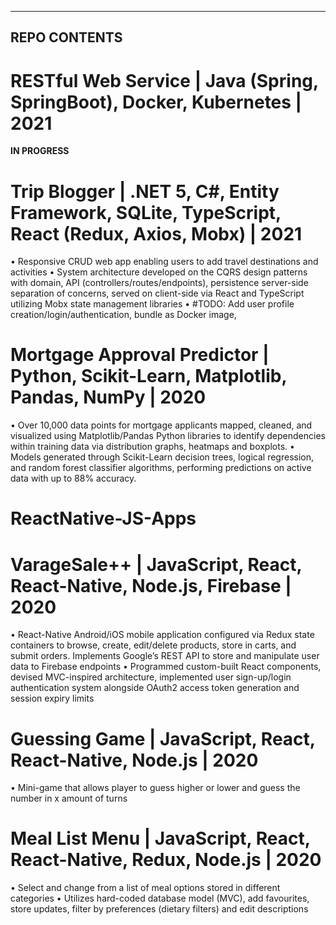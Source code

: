 ---------------------------------
REPO CONTENTS
---------------------------------

RESTful Web Service | Java (Spring, SpringBoot), Docker, Kubernetes | 2021
==========================================================================
**IN PROGRESS**

Trip Blogger | .NET 5, C#, Entity Framework, SQLite, TypeScript, React (Redux, Axios, Mobx) | 2021
==================================================================================================
•	Responsive CRUD web app enabling users to add travel destinations and activities
•	System architecture developed on the CQRS design patterns with domain, API (controllers/routes/endpoints), persistence server-side separation of concerns, served on client-side via React and TypeScript utilizing Mobx state management libraries
•	#TODO: Add user profile creation/login/authentication, bundle as Docker image, 


Mortgage Approval Predictor | Python, Scikit-Learn, Matplotlib, Pandas, NumPy |	2020 
====================================================================================
•	Over 10,000 data points for mortgage applicants mapped, cleaned, and visualized using Matplotlib/Pandas Python libraries to identify dependencies within training data via distribution graphs, heatmaps and boxplots.
•	Models generated through Scikit-Learn decision trees, logical regression, and random forest classifier algorithms, performing predictions on active data with up to 88% accuracy.



ReactNative-JS-Apps
===================

VarageSale++ | JavaScript, React, React-Native, Node.js, Firebase | 2020	
========================================================================
•	React-Native Android/iOS mobile application configured via Redux state containers to browse, create, edit/delete products, store in carts, and submit orders. Implements Google’s REST API to store and manipulate user data to Firebase endpoints 
•	Programmed custom-built React components, devised MVC-inspired architecture, implemented user sign-up/login authentication system alongside OAuth2 access token generation and session expiry limits


Guessing Game | JavaScript, React, React-Native, Node.js | 2020
===============================================================
•	Mini-game that allows player to guess higher or lower and guess the number in x amount of turns


Meal List Menu | JavaScript, React, React-Native, Redux, Node.js | 2020
=======================================================================
•	Select and change from a list of meal options stored in different categories 
•	Utilizes hard-coded database model (MVC), add favourites, store updates, filter by preferences (dietary filters) and edit descriptions

